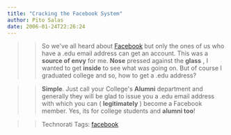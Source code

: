 ```yaml
---
title: "Cracking the Facebook System"
author: Pito Salas
date: 2006-01-24T22:26:24
---
```



>>

>> So we've all heard about [Facebook](<http://www.facebook.com/>) but only
the ones of us who have a .edu email address can get an account. This was a
**source of envy** for me. **Nose** pressed against the **glass** , I wanted
to get **inside** to see what was going on. But of course I graduated college
and so, how to get a .edu address?

>>

>> **Simple**. Just call your College's **Alumni** department and generally
they will be glad to issue you a .edu email address with which you can (
**legitimately** ) become a Facebook member. Yes, its for college students and
**alumni too**!

>>

>> Technorati Tags: [facebook](<http://www.technorati.com/tag/facebook>)


